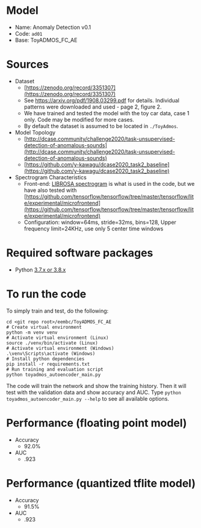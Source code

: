 # Model

* Name: Anomaly Detection v0.1
* Code: `ad01`
* Base: ToyADMOS_FC_AE

# Sources
* Dataset
    * [https://zenodo.org/record/3351307](https://zenodo.org/record/3351307)
    * See https://arxiv.org/pdf/1908.03299.pdf for details. Individual patterns were downloaded and used - page 2, figure 2.
    * We have trained and tested the model with the toy car data, case 1 only. Code may be modified for more cases.
    * By default the dataset is assumed to be located in `./ToyAdmos`.
* Model Topology
    * [http://dcase.community/challenge2020/task-unsupervised-detection-of-anomalous-sounds](http://dcase.community/challenge2020/task-unsupervised-detection-of-anomalous-sounds)
    * [https://github.com/y-kawagu/dcase2020_task2_baseline](https://github.com/y-kawagu/dcase2020_task2_baseline)
* Spectrogram Characteristics
    * Front-end: [LIBROSA spectrogram](https://librosa.org/doc/main/generated/librosa.feature.melspectrogram.html) is what is used in the code, but we have also tested with [https://github.com/tensorflow/tensorflow/tree/master/tensorflow/lite/experimental/microfrontend](https://github.com/tensorflow/tensorflow/tree/master/tensorflow/lite/experimental/microfrontend)
    * Configuration: window=64ms, stride=32ms, bins=128, Upper frequency limit=24KHz, use only 5 center time windows

# Required software packages
- Python [3.7.x or 3.8.x](https://www.python.org/downloads/)

# To run the code
To simply train and test, do the following:
```
cd <git repo root>/eembc/ToyADMOS_FC_AE
# Create virtual environment
python -m venv venv
# Activate virtual environment (Linux)
source ./venv/bin/activate (Linux)
# Activate virtual environment (Windows)
.\venv\Scripts\activate (Windows)
# Install python dependencies
pip install -r requirements.txt
# Run training and evaluation script
python toyadmos_autoencoder_main.py
```
The code will train the network and show the training history. Then it will test with the validation data and show accuracy and AUC.
Type `python toyadmos_autoencoder_main.py --help` to see all available options.

# Performance (floating point model)
* Accuracy
    * 92.0%
* AUC
    * .923

# Performance (quantized tflite model)
* Accuracy
    * 91.5%
* AUC
    * .923